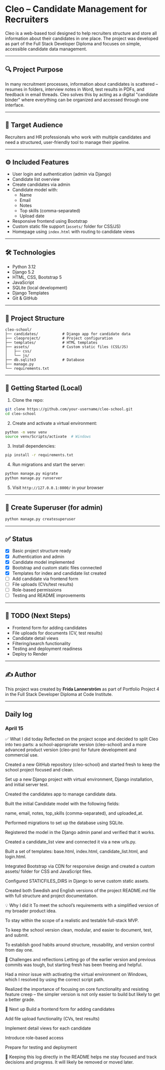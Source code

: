 # Cleo – Candidate Management for Recruiters

Cleo is a web-based tool designed to help recruiters structure and store all information about their candidates in one place. The project was developed as part of the Full Stack Developer Diploma and focuses on simple, accessible candidate data management.

---

## 🔍 Project Purpose

In many recruitment processes, information about candidates is scattered – resumes in folders, interview notes in Word, test results in PDFs, and feedback in email threads. Cleo solves this by acting as a digital "candidate binder" where everything can be organized and accessed through one interface.

---

## 👤 Target Audience

Recruiters and HR professionals who work with multiple candidates and need a structured, user-friendly tool to manage their pipeline.

---

## ⚙️ Included Features

- User login and authentication (admin via Django)
- Candidate list overview
- Create candidates via admin
- Candidate model with:
  - Name
  - Email
  - Notes
  - Top skills (comma-separated)
  - Upload date
- Responsive frontend using Bootstrap
- Custom static file support (`assets/` folder for CSS/JS)
- Homepage using `index.html` with routing to candidate views

---

## 🛠️ Technologies

- Python 3.12
- Django 5.2
- HTML, CSS, Bootstrap 5
- JavaScript
- SQLite (local development)
- Django Templates
- Git & GitHub

---

## 📁 Project Structure

```
cleo-school/
├── candidates/           # Django app for candidate data
├── cleoproject/          # Project configuration
├── templates/            # HTML templates
├── assets/               # Custom static files (CSS/JS)
│   ├── css/
│   └── js/
├── db.sqlite3            # Database
├── manage.py
└── requirements.txt
```

---

## 🚀 Getting Started (Local)

1. Clone the repo:
```bash
git clone https://github.com/your-username/cleo-school.git
cd cleo-school
```

2. Create and activate a virtual environment:
```bash
python -m venv venv
source venv/Scripts/activate  # Windows
```

3. Install dependencies:
```bash
pip install -r requirements.txt
```

4. Run migrations and start the server:
```bash
python manage.py migrate
python manage.py runserver
```

5. Visit `http://127.0.0.1:8000/` in your browser

---

## 🔐 Create Superuser (for admin)

```bash
python manage.py createsuperuser
```

---

## ✅ Status

- [x] Basic project structure ready
- [x] Authentication and admin
- [x] Candidate model implemented
- [x] Bootstrap and custom static files connected
- [x] Templates for index and candidate list created
- [ ] Add candidate via frontend form
- [ ] File uploads (CVs/test results)
- [ ] Role-based permissions
- [ ] Testing and README improvements

---

## 📌 TODO (Next Steps)

- Frontend form for adding candidates
- File uploads for documents (CV, test results)
- Candidate detail views
- Filtering/search functionality
- Testing and deployment readiness
- Deploy to Render

---

## ✍️ Author

This project was created by **Frida Lannerström** as part of Portfolio Project 4 in the Full Stack Developer Diploma at Code Institute.

---

## Daily log

### April 15

✅ What I did today
Reflected on the project scope and decided to split Cleo into two parts:
a school-appropriate version (cleo-school) and a more advanced product version (cleo-pro) for future development and commercial use.

Created a new GitHub repository (cleo-school) and started fresh to keep the school project focused and clean.

Set up a new Django project with virtual environment, Django installation, and initial server test.

Created the candidates app to manage candidate data.

Built the initial Candidate model with the following fields:

name, email, notes, top_skills (comma-separated), and uploaded_at.

Performed migrations to set up the database using SQLite.

Registered the model in the Django admin panel and verified that it works.

Created a candidate_list view and connected it via a new urls.py.

Built a set of templates: base.html, index.html, candidate_list.html, and login.html.

Integrated Bootstrap via CDN for responsive design and created a custom assets/ folder for CSS and JavaScript files.

Configured STATICFILES_DIRS in Django to serve custom static assets.

Created both Swedish and English versions of the project README.md file with full structure and project documentation.

💡 Why I did it
To meet the school’s requirements with a simplified version of my broader product idea.

To stay within the scope of a realistic and testable full-stack MVP.

To keep the school version clean, modular, and easier to document, test, and submit.

To establish good habits around structure, reusability, and version control from day one.

🤔 Challenges and reflections
Letting go of the earlier version and previous commits was tough, but starting fresh has been freeing and helpful.

Had a minor issue with activating the virtual environment on Windows, which I resolved by using the correct script path.

Realized the importance of focusing on core functionality and resisting feature creep – the simpler version is not only easier to build but likely to get a better grade.

📌 Next up
Build a frontend form for adding candidates

Add file upload functionality (CVs, test results)

Implement detail views for each candidate

Introduce role-based access

Prepare for testing and deployment

💬 Keeping this log directly in the README helps me stay focused and track decisions and progress. It will likely be removed or moved later.